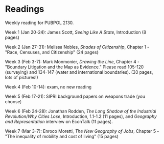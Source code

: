 # Readings

Weekly reading for PUBPOL 2130.

Week 1 (Jan 20-24):  James Scott, *Seeing Like A State*, Introduction (8 pages)

Week 2 (Jan 27-31):  Melissa Nobles, *Shades of Citizenship*, Chapter 1 - "Race, Censuses, and Citizenship" (24 pages)

Week 3 (Feb 3-7): Mark Monmonier, *Drawing the Line*, Chapter 4 - "Boundary Litigation and the Map as Evidence."  Please read 105-120 (surveying) and 134-147 (water and international boundaries).  (30 pages, lots of pictures!)

Week 4 (Feb 10-14): exam, no new reading

Week 5 (Feb 17-21): SIPRI background papers on weapons trade (you choose)

Week 6 (Feb 24-28): Jonathan Rodden, *The Long Shadow of the Industrial Revolution*/*Why Cities Lose*, Introduction, 1.1-1.2 (11 pages), and *Geography and Representation* interview on EconTalk (11 pages).

Week 7 (Mar 3-7): Enroco Moretti, *The New Geography of Jobs*, Chapter 5 - "The inequality of mobility and cost of living" (15 pages)
